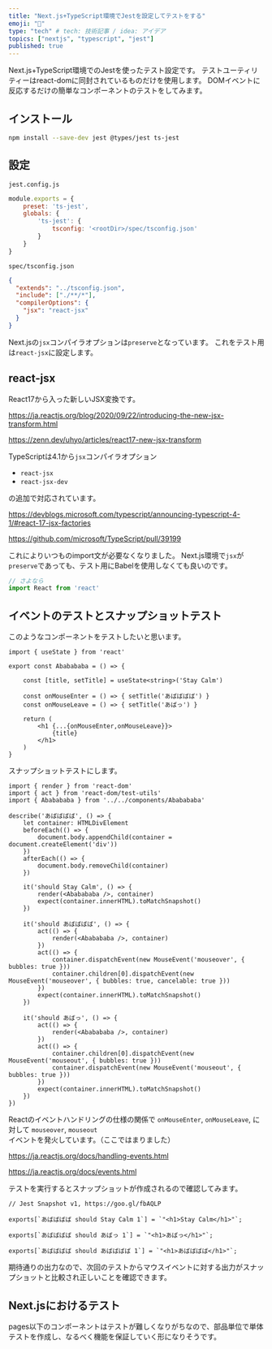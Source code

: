 ```yaml
---
title: "Next.js+TypeScript環境でJestを設定してテストをする"
emoji: "🍣"
type: "tech" # tech: 技術記事 / idea: アイデア
topics: ["nextjs", "typescript", "jest"]
published: true
---
```



Next.js+TypeScript環境でのJestを使ったテスト設定です。
テストユーティリティーはreact-domに同封されているものだけを使用します。
DOMイベントに反応するだけの簡単なコンポーネントのテストをしてみます。

## インストール

```bash
npm install --save-dev jest @types/jest ts-jest
```

## 設定

`jest.config.js`

```javascript
module.exports = {
    preset: 'ts-jest',
    globals: {
        'ts-jest': {
            tsconfig: '<rootDir>/spec/tsconfig.json'
        }
    }
}
```

`spec/tsconfig.json`

```json
{
  "extends": "../tsconfig.json",
  "include": ["./**/*"],
  "compilerOptions": {
    "jsx": "react-jsx"
  }
}
```

Next.jsの`jsx`コンパイラオプションは`preserve`となっています。
これをテスト用は`react-jsx`に設定します。

## react-jsx

React17から入った新しいJSX変換です。

https://ja.reactjs.org/blog/2020/09/22/introducing-the-new-jsx-transform.html

https://zenn.dev/uhyo/articles/react17-new-jsx-transform

TypeScriptは4.1から`jsx`コンパイラオプション

- `react-jsx`
- `react-jsx-dev`

の追加で対応されています。

https://devblogs.microsoft.com/typescript/announcing-typescript-4-1/#react-17-jsx-factories

https://github.com/microsoft/TypeScript/pull/39199

これによりいつものimport文が必要なくなりました。
Next.js環境で`jsx`が`preserve`であっても、テスト用にBabelを使用しなくても良いのです。

```typescript
// さよなら
import React from 'react'
```

## イベントのテストとスナップショットテスト

このようなコンポーネントをテストしたいと思います。

```tsx
import { useState } from 'react'

export const Ababababa = () => {

    const [title, setTitle] = useState<string>('Stay Calm')

    const onMouseEnter = () => { setTitle('あばばばば') }
    const onMouseLeave = () => { setTitle('あばっ') }

    return (
        <h1 {...{onMouseEnter,onMouseLeave}}>
            {title}
        </h1>
    )
}
```

スナップショットテストにします。

```tsx
import { render } from 'react-dom'
import { act } from 'react-dom/test-utils'
import { Ababababa } from '../../components/Ababababa'

describe('あばばばば', () => {
    let container: HTMLDivElement
    beforeEach(() => {
        document.body.appendChild(container = document.createElement('div'))
    })
    afterEach(() => {
        document.body.removeChild(container)
    })

    it('should Stay Calm', () => {
        render(<Ababababa />, container)
        expect(container.innerHTML).toMatchSnapshot()
    })

    it('should あばばばば', () => {
        act(() => {
            render(<Ababababa />, container)
        })
        act(() => {
            container.dispatchEvent(new MouseEvent('mouseover', { bubbles: true }))
            container.children[0].dispatchEvent(new MouseEvent('mouseover', { bubbles: true, cancelable: true }))
        })
        expect(container.innerHTML).toMatchSnapshot()
    })

    it('should あばっ', () => {
        act(() => {
            render(<Ababababa />, container)
        })
        act(() => {
            container.children[0].dispatchEvent(new MouseEvent('mouseout', { bubbles: true }))
            container.dispatchEvent(new MouseEvent('mouseout', { bubbles: true }))
        })
        expect(container.innerHTML).toMatchSnapshot()
    })
})
```

Reactのイベントハンドリングの仕様の関係で `onMouseEnter`, `onMouseLeave`, に対して `mouseover`, `mouseout` イベントを発火しています。（ここではまりました）

https://ja.reactjs.org/docs/handling-events.html

https://ja.reactjs.org/docs/events.html

テストを実行するとスナップショットが作成されるので確認してみます。

```
// Jest Snapshot v1, https://goo.gl/fbAQLP

exports[`あばばばば should Stay Calm 1`] = `"<h1>Stay Calm</h1>"`;

exports[`あばばばば should あばっ 1`] = `"<h1>あばっ</h1>"`;

exports[`あばばばば should あばばばば 1`] = `"<h1>あばばばば</h1>"`;
```

期待通りの出力なので、次回のテストからマウスイベントに対する出力がスナップショットと比較され正しいことを確認できます。

## Next.jsにおけるテスト

pages以下のコンポーネントはテストが難しくなりがちなので、部品単位で単体テストを作成し、なるべく機能を保証していく形になりそうです。
